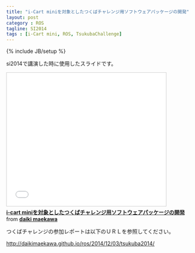 ```yaml
---
title: "i-Cart miniを対象としたつくばチャレンジ用ソフトウェアパッケージの開発"
layout: post
category : ROS
tagline: SI2014
tags : [i-Cart mini, ROS, TsukubaChallenge]
---
```


{% include JB/setup %}

si2014で講演した時に使用したスライドです。

<iframe src="//www.slideshare.net/slideshow/embed_code/42986113" width="425" height="355" frameborder="0" marginwidth="0" marginheight="0" scrolling="no" style="border:1px solid #ccc; border-width:1px; margin-bottom:5px; max-width: 100%;" allowfullscreen> </iframe> <div style="margin-bottom:5px"> <strong> <a href="//www.slideshare.net/daikimaekawa/i-cart-mini" title="i-cart miniを対象としたつくばチャレンジ用ソフトウェアパッケージの開発" target="_blank">i-cart miniを対象としたつくばチャレンジ用ソフトウェアパッケージの開発</a> </strong> from <strong><a href="//www.slideshare.net/daikimaekawa" target="_blank">daiki maekawa</a></strong> </div>

つくばチャレンジの参加レポートは以下のＵＲＬを参照してください。

http://daikimaekawa.github.io/ros/2014/12/03/tsukuba2014/
